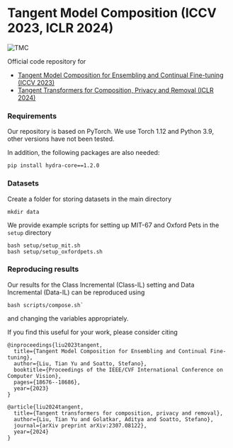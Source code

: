# Tangent Model Composition (ICCV 2023, ICLR 2024)
![TMC](tmc.png)

Official code repository for 
- [Tangent Model Composition for Ensembling and Continual Fine-tuning (ICCV 2023)](https://arxiv.org/abs/2307.08114) 
- [Tangent Transformers for Composition, Privacy and Removal (ICLR 2024)](https://arxiv.org/abs/2307.08122)

### Requirements
Our repository is based on PyTorch. We use Torch 1.12 and Python 3.9, other versions have not been tested.

In addition, the following packages are also needed:
```
pip install hydra-core==1.2.0
```

### Datasets
Create a folder for storing datasets in the main directory 
```
mkdir data
```
We provide example scripts for setting up MIT-67 and Oxford Pets in the `setup` directory
```
bash setup/setup_mit.sh
bash setup/setup_oxfordpets.sh
```

### Reproducing results
Our results for the Class Incremental (Class-IL) setting and Data Incremental (Data-IL) can be 
reproduced using 
```
bash scripts/compose.sh`
```
and changing the variables appropriately.



If you find this useful for your work, please consider citing
```
@inproceedings{liu2023tangent,
  title={Tangent Model Composition for Ensembling and Continual Fine-tuning},
  author={Liu, Tian Yu and Soatto, Stefano},
  booktitle={Proceedings of the IEEE/CVF International Conference on Computer Vision},
  pages={18676--18686},
  year={2023}
}

@article{liu2024tangent,
  title={Tangent transformers for composition, privacy and removal},
  author={Liu, Tian Yu and Golatkar, Aditya and Soatto, Stefano},
  journal={arXiv preprint arXiv:2307.08122},
  year={2024}
}
```


